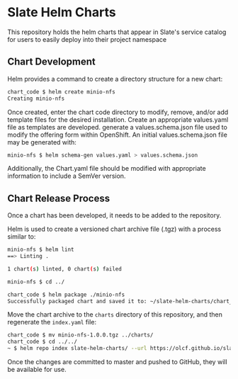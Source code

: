 # Slate Helm Charts

This repository holds the helm charts that appear in Slate's service catalog for users to easily deploy into their project namespace

## Chart Development

Helm provides a command to create a directory structure for a new chart:

```bash
chart_code $ helm create minio-nfs
Creating minio-nfs
```

Once created, enter the chart code directory to modify, remove, and/or add template files for the desired installation. Create an appropriate values.yaml file as templates are developed. generate a values.schema.json file used to modify the offering form within OpenShift. An initial values.schema.json file may be generated with:

```bash
minio-nfs $ helm schema-gen values.yaml > values.schema.json
```

Additionally, the Chart.yaml file should be modified with appropriate information to include a SemVer version.

## Chart Release Process

Once a chart has been developed, it needs to be added to the repository.

Helm is used to create a versioned chart archive file (.tgz) with a process similar to:

```bash
minio-nfs $ helm lint
==> Linting .

1 chart(s) linted, 0 chart(s) failed

minio-nfs $ cd ../

chart_code $ helm package ./minio-nfs
Successfully packaged chart and saved it to: ~/slate-helm-charts/chart_code/minio-nfs-1.0.0.tgz
```

Move the chart archive to the `charts` directory of this repository, and then regenerate the `index.yaml` file:

```bash
chart_code $ mv minio-nfs-1.0.0.tgz ../charts/
chart_code $ cd ../../
~ $ helm repo index slate-helm-charts/ --url https://olcf.github.io/slate-helm-charts/
```

Once the changes are committed to master and pushed to GitHub, they will be available for use.
